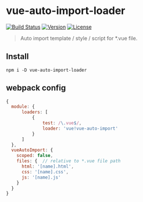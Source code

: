 # vue-auto-import-loader

[![Build Status](https://circleci.com/gh/WEBuster/vue-auto-import-loader/tree/master.svg?style=shield)](https://circleci.com/gh/WEBuster/vue-auto-import-loader/tree/master)
[![Version](https://img.shields.io/npm/v/vue-auto-import-loader.svg?style=flat-square)](https://www.npmjs.com/package/vue-auto-import-loader)
[![License](https://img.shields.io/npm/l/vue-auto-import-loader.svg?style=flat-square)](LICENSE)

> Auto import template / style / script for *.vue file.

## Install

```shell
npm i -D vue-auto-import-loader
```

## webpack config

```js
{
  module: {
      loaders: [
          {
              test: /\.vue$/,
              loader: 'vue!vue-auto-import'
          }
      ]
  },
  vueAutoImport: {
    scoped: false,
    files: {  // relative to *.vue file path
      html: '[name].html',
      css: '[name].css',
      js: '[name].js'
    }
  }
}
```

